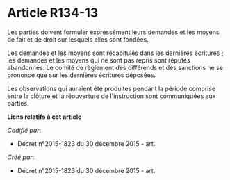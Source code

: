 # Article R134-13

Les parties doivent formuler expressément leurs demandes et les moyens de fait et de droit sur lesquels elles sont fondées.

Les demandes et les moyens sont récapitulés dans les dernières écritures ; les demandes et les moyens qui ne sont pas repris
sont réputés abandonnés. Le comité de règlement des différends et des sanctions ne se prononce que sur les dernières
écritures déposées.

Les observations qui auraient été produites pendant la période comprise entre la clôture et la réouverture de l'instruction
sont communiquées aux parties.

**Liens relatifs à cet article**

_Codifié par_:

  - Décret n°2015-1823 du 30 décembre 2015 - art.

_Créé par_:

  - Décret n°2015-1823 du 30 décembre 2015 - art.
